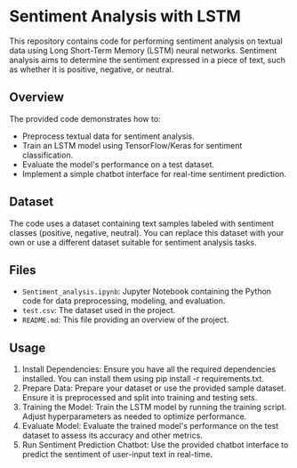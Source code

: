 # Sentiment Analysis with LSTM

This repository contains code for performing sentiment analysis on textual data using Long Short-Term Memory (LSTM) neural networks. Sentiment analysis aims to determine the sentiment expressed in a piece of text, such as whether it is positive, negative, or neutral.

## Overview

The provided code demonstrates how to:
- Preprocess textual data for sentiment analysis.
- Train an LSTM model using TensorFlow/Keras for sentiment classification.
- Evaluate the model's performance on a test dataset.
- Implement a simple chatbot interface for real-time sentiment prediction.

## Dataset

The code uses a dataset containing text samples labeled with sentiment classes (positive, negative, neutral). You can replace this dataset with your own or use a different dataset suitable for sentiment analysis tasks.

## Files

- `Sentiment_analysis.ipynb`: Jupyter Notebook containing the Python code for data preprocessing, modeling, and evaluation.
- `test.csv`: The dataset used in the project.
- `README.md`: This file providing an overview of the project.

## Usage

1. Install Dependencies: Ensure you have all the required dependencies installed. You can install them using pip install -r requirements.txt.
2. Prepare Data: Prepare your dataset or use the provided sample dataset. Ensure it is preprocessed and split into training and testing sets.
3. Training the Model: Train the LSTM model by running the training script. Adjust hyperparameters as needed to optimize performance.
4. Evaluate Model: Evaluate the trained model's performance on the test dataset to assess its accuracy and other metrics.
5. Run Sentiment Prediction Chatbot: Use the provided chatbot interface to predict the sentiment of user-input text in real-time.
